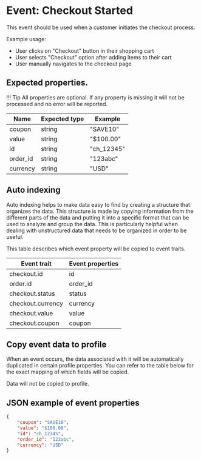 # Event: Checkout Started 

This event should be used when a customer initiates the checkout process. 

Example usage: 
- User clicks on "Checkout" button in their shopping cart
- User selects "Checkout" option after adding items to their cart
- User manually navigates to the checkout page

## Expected properties. 

!!! Tip
    All properties are optional. If any property is missing it will not be processed and no error will be reported.
    
| Name     | Expected type   | Example                                 |
|----------|-----------------|-----------------------------------------|
| coupon   | string          | "SAVE10"                                |
| value    | string          | "$100.00"                               |
| id       | string          | "ch_12345"                              |
| order_id | string          | "123abc"                                |
| currency | string          | "USD"                                   |

## Auto indexing

Auto indexing helps to make data easy to find by creating a structure that organizes the data. This structure is made by copying information from the different parts of the data and putting it into a specific format that can be used to analyze and group the data. This is particularly helpful when dealing with unstructured data that needs to be organized in order to be useful.

This table describes which event property will be copied to event traits.

| Event trait       | Event properties   |
|-------------------|--------------------|
| checkout.id       | id                 |
| order.id          | order_id           |
| checkout.status   | status             |
| checkout.currency | currency           |
| checkout.value    | value              |
| checkout.coupon   | coupon             | 


## Copy event data to profile

When an event occurs, the data associated with it will be automatically duplicated in certain profile properties. You can refer to the table below for the exact mapping of which fields will be copied.

Data will not be copied to profile.

## JSON example of event properties

```json
{
    "coupon": "SAVE10",
    "value": "$100.00",
    "id": "ch_12345",
    "order_id": "123abc",
    "currency": "USD"
}